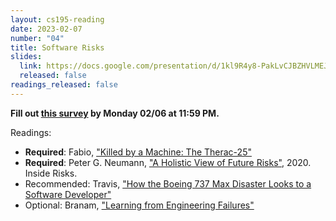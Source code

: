 ```yaml
---
layout: cs195-reading
date: 2023-02-07
number: "04"
title: Software Risks
slides:
  link: https://docs.google.com/presentation/d/1kl9R4y8-PakLvCJBZHVLMEJpat_-563V0R_bnBVnEcg/edit
  released: false
readings_released: false
---
```


**Fill out [this survey][l04_form] by Monday 02/06 at 11:59 PM.**

Readings:

* **Required**: Fabio, ["Killed by a Machine: The Therac-25"](https://hackaday.com/2015/10/26/killed-by-a-machine-the-therac-25/)
* **Required**: Peter G. Neumann, ["A Holistic View of Future Risks"](http://www.csl.sri.com/users/neumann/cacm250.pdf), 2020. Inside Risks.
* Recommended: Travis, ["How the Boeing 737 Max Disaster Looks to a Software Developer"](https://spectrum.ieee.org/aerospace/aviation/how-the-boeing-737-max-disaster-looks-to-a-software-developer)
* Optional: Branam, ["Learning from Engineering Failures"](https://www.embeddedrelated.com/showarticle/1410.php)

[l04_form]: https://docs.google.com/forms/d/e/1FAIpQLScw_cLYTiH-jAJQX89pXacjcKeP8qZqSBTdK00gMElQaWbxdA/viewform?usp=sf_link
